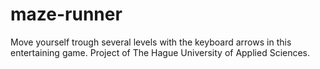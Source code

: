 # maze-runner
Move yourself trough several levels with the keyboard arrows in this entertaining game. Project of The Hague University of Applied Sciences.
